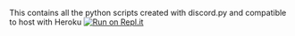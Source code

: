 This contains all the python scripts created with discord.py and compatible to host with Heroku
[![Run on Repl.it](https://repl.it/badge/github/TechByRavi/Python-With-Heroku-Scripts)](https://repl.it/github/TechByRavi/Python-With-Heroku-Scripts)